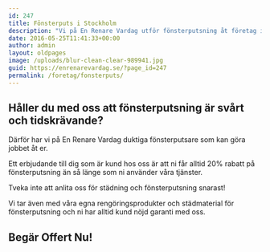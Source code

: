 ```yaml
---
id: 247
title: Fönsterputs i Stockholm
description: "Vi på En Renare Vardag utför fönsterputsning åt företag i Storstockholm med proffesionalism och hög kvalité."
date: 2016-05-25T11:41:33+00:00
author: admin
layout: oldpages
image: /uploads/blur-clean-clear-989941.jpg
guid: https://enrenarevardag.se/?page_id=247
permalink: /foretag/fonsterputs/
---
```

## Håller du med oss att fönsterputsning är svårt och tidskrävande?

Därför har vi på En Renare Vardag duktiga fönsterputsare som kan göra jobbet åt er.

Ett erbjudande till dig som är kund hos oss är att ni får alltid 20% rabatt på fönsterputsning än så länge som ni använder våra tjänster.

Tveka inte att anlita oss för städning och fönsterputsning snarast! 

Vi tar även med våra egna rengöringsprodukter och städmaterial för fönsterputsning och ni har alltid kund nöjd garanti med oss.

## Begär Offert Nu!
